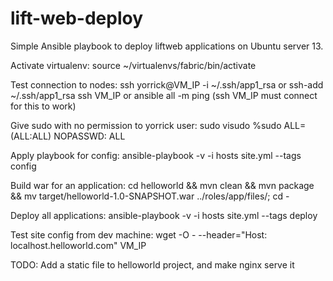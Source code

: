 lift-web-deploy
===============
Simple Ansible playbook to deploy liftweb applications on Ubuntu server 13.


Activate virtualenv:
source ~/virtualenvs/fabric/bin/activate

Test connection to nodes:
ssh yorrick@VM_IP -i ~/.ssh/app1_rsa
or
ssh-add ~/.ssh/app1_rsa
ssh VM_IP
or
ansible all -m ping (ssh VM_IP must connect for this to work)



Give sudo with no permission to yorrick user:
sudo visudo
%sudo   ALL=(ALL:ALL) NOPASSWD: ALL



Apply playbook for config:
ansible-playbook -v -i hosts site.yml --tags config



Build war for an application:
cd helloworld && mvn clean && mvn package && mv target/helloworld-1.0-SNAPSHOT.war ../roles/app/files/; cd -



Deploy all applications:
ansible-playbook -v -i hosts site.yml --tags deploy



Test site config from dev machine:
wget -O - --header="Host: localhost.helloworld.com" VM_IP



TODO:
Add a static file to helloworld project, and make nginx serve it
